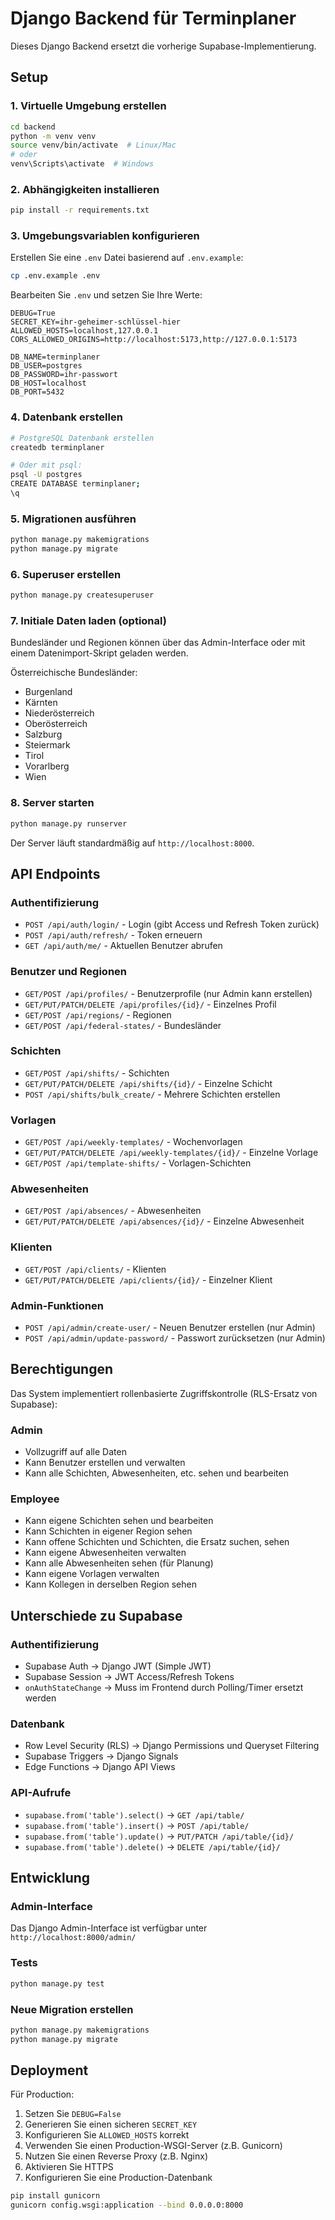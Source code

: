 # Django Backend für Terminplaner

Dieses Django Backend ersetzt die vorherige Supabase-Implementierung.

## Setup

### 1. Virtuelle Umgebung erstellen

```bash
cd backend
python -m venv venv
source venv/bin/activate  # Linux/Mac
# oder
venv\Scripts\activate  # Windows
```

### 2. Abhängigkeiten installieren

```bash
pip install -r requirements.txt
```

### 3. Umgebungsvariablen konfigurieren

Erstellen Sie eine `.env` Datei basierend auf `.env.example`:

```bash
cp .env.example .env
```

Bearbeiten Sie `.env` und setzen Sie Ihre Werte:

```
DEBUG=True
SECRET_KEY=ihr-geheimer-schlüssel-hier
ALLOWED_HOSTS=localhost,127.0.0.1
CORS_ALLOWED_ORIGINS=http://localhost:5173,http://127.0.0.1:5173

DB_NAME=terminplaner
DB_USER=postgres
DB_PASSWORD=ihr-passwort
DB_HOST=localhost
DB_PORT=5432
```

### 4. Datenbank erstellen

```bash
# PostgreSQL Datenbank erstellen
createdb terminplaner

# Oder mit psql:
psql -U postgres
CREATE DATABASE terminplaner;
\q
```

### 5. Migrationen ausführen

```bash
python manage.py makemigrations
python manage.py migrate
```

### 6. Superuser erstellen

```bash
python manage.py createsuperuser
```

### 7. Initiale Daten laden (optional)

Bundesländer und Regionen können über das Admin-Interface oder mit einem Datenimport-Skript geladen werden.

Österreichische Bundesländer:
- Burgenland
- Kärnten
- Niederösterreich
- Oberösterreich
- Salzburg
- Steiermark
- Tirol
- Vorarlberg
- Wien

### 8. Server starten

```bash
python manage.py runserver
```

Der Server läuft standardmäßig auf `http://localhost:8000`.

## API Endpoints

### Authentifizierung

- `POST /api/auth/login/` - Login (gibt Access und Refresh Token zurück)
- `POST /api/auth/refresh/` - Token erneuern
- `GET /api/auth/me/` - Aktuellen Benutzer abrufen

### Benutzer und Regionen

- `GET/POST /api/profiles/` - Benutzerprofile (nur Admin kann erstellen)
- `GET/PUT/PATCH/DELETE /api/profiles/{id}/` - Einzelnes Profil
- `GET/POST /api/regions/` - Regionen
- `GET/POST /api/federal-states/` - Bundesländer

### Schichten

- `GET/POST /api/shifts/` - Schichten
- `GET/PUT/PATCH/DELETE /api/shifts/{id}/` - Einzelne Schicht
- `POST /api/shifts/bulk_create/` - Mehrere Schichten erstellen

### Vorlagen

- `GET/POST /api/weekly-templates/` - Wochenvorlagen
- `GET/PUT/PATCH/DELETE /api/weekly-templates/{id}/` - Einzelne Vorlage
- `GET/POST /api/template-shifts/` - Vorlagen-Schichten

### Abwesenheiten

- `GET/POST /api/absences/` - Abwesenheiten
- `GET/PUT/PATCH/DELETE /api/absences/{id}/` - Einzelne Abwesenheit

### Klienten

- `GET/POST /api/clients/` - Klienten
- `GET/PUT/PATCH/DELETE /api/clients/{id}/` - Einzelner Klient

### Admin-Funktionen

- `POST /api/admin/create-user/` - Neuen Benutzer erstellen (nur Admin)
- `POST /api/admin/update-password/` - Passwort zurücksetzen (nur Admin)

## Berechtigungen

Das System implementiert rollenbasierte Zugriffskontrolle (RLS-Ersatz von Supabase):

### Admin
- Vollzugriff auf alle Daten
- Kann Benutzer erstellen und verwalten
- Kann alle Schichten, Abwesenheiten, etc. sehen und bearbeiten

### Employee
- Kann eigene Schichten sehen und bearbeiten
- Kann Schichten in eigener Region sehen
- Kann offene Schichten und Schichten, die Ersatz suchen, sehen
- Kann eigene Abwesenheiten verwalten
- Kann alle Abwesenheiten sehen (für Planung)
- Kann eigene Vorlagen verwalten
- Kann Kollegen in derselben Region sehen

## Unterschiede zu Supabase

### Authentifizierung
- Supabase Auth → Django JWT (Simple JWT)
- Supabase Session → JWT Access/Refresh Tokens
- `onAuthStateChange` → Muss im Frontend durch Polling/Timer ersetzt werden

### Datenbank
- Row Level Security (RLS) → Django Permissions und Queryset Filtering
- Supabase Triggers → Django Signals
- Edge Functions → Django API Views

### API-Aufrufe
- `supabase.from('table').select()` → `GET /api/table/`
- `supabase.from('table').insert()` → `POST /api/table/`
- `supabase.from('table').update()` → `PUT/PATCH /api/table/{id}/`
- `supabase.from('table').delete()` → `DELETE /api/table/{id}/`

## Entwicklung

### Admin-Interface

Das Django Admin-Interface ist verfügbar unter `http://localhost:8000/admin/`

### Tests

```bash
python manage.py test
```

### Neue Migration erstellen

```bash
python manage.py makemigrations
python manage.py migrate
```

## Deployment

Für Production:

1. Setzen Sie `DEBUG=False`
2. Generieren Sie einen sicheren `SECRET_KEY`
3. Konfigurieren Sie `ALLOWED_HOSTS` korrekt
4. Verwenden Sie einen Production-WSGI-Server (z.B. Gunicorn)
5. Nutzen Sie einen Reverse Proxy (z.B. Nginx)
6. Aktivieren Sie HTTPS
7. Konfigurieren Sie eine Production-Datenbank

```bash
pip install gunicorn
gunicorn config.wsgi:application --bind 0.0.0.0:8000
```
